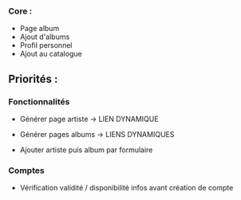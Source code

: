 ### Core :
- Page album
- Ajout d'albums
- Profil personnel
- Ajout au catalogue

## Priorités :

### Fonctionnalités
- Générer page artiste -> LIEN DYNAMIQUE
- Générer pages albums -> LIENS DYNAMIQUES

- Ajouter artiste puis album par formulaire

### Comptes
- Vérification validité / disponibilité infos avant création de compte